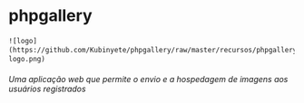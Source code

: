 # phpgallery
	![logo](https://github.com/Kubinyete/phpgallery/raw/master/recursos/phpgallery/phpgallery-logo.png)
###### Uma aplicação web que permite o envio e a hospedagem de imagens aos usuários registrados
